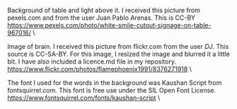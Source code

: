 Background of table and light above it. I received this picture from pexels.com and from the user Juan Pablo Arenas. This 
is CC-BY 
  https://www.pexels.com/photo/white-smile-cutout-signage-on-table-967016/ \
  
Image of brain. I received this picture from flickr.com from the user _DJ_. This source is CC-SA-BY. For this image, I resized 
the image and blurred it a little bit. I have also included a licence.md file in my repository. \
   https://www.flickr.com/photos/flamephoenix1991/8376271918 \
   
The font I used for the words in the background was Kaushan Script from fontsquirrel.com. This font is free use under the SIL 
Open Font License. \
    https://www.fontsquirrel.com/fonts/kaushan-script \

